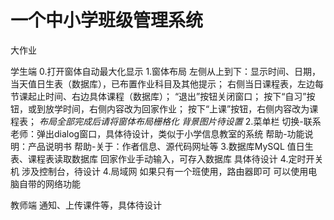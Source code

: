 # 一个中小学班级管理系统
 大作业

学生端
0.打开窗体自动最大化显示
1.窗体布局
左侧从上到下：显示时间、日期，当天值日生表（数据库），已布置作业科目及其他提示；
右侧当日课程表，左边每节课起止时间、右边具体课程（数据库）；
“退出”按钮关闭窗口；
按下“自习”按钮，或到放学时间，右侧内容改为回家作业；
按下“上课”按钮，右侧内容改为课程表；
*布局全部完成后请将窗体布局栅格化*
*背景图片待设置*
2.菜单栏
切换-联系老师：弹出dialog窗口，具体待设计，类似于小学信息教室的系统
帮助-功能说明：产品说明书
帮助-关于：作者信息、源代码网址等
3.数据库MySQL
值日生表、课程表读取数据库
回家作业手动输入，可存入数据库
具体待设计
4.定时开关机
涉及控制台，待设计
4.局域网
如果只有一个班使用，路由器即可
可以使用电脑自带的网络功能

教师端
通知、上传课件等，具体待设计
